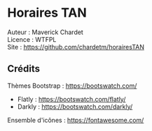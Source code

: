# Horaires TAN

Auteur : Maverick Chardet  
Licence : WTFPL  
Site : https://github.com/chardetm/horairesTAN

## Crédits

Thèmes Bootstrap : https://bootswatch.com/
- Flatly : https://bootswatch.com/flatly/
- Darkly : https://bootswatch.com/darkly/

Ensemble d'icônes : https://fontawesome.com/
